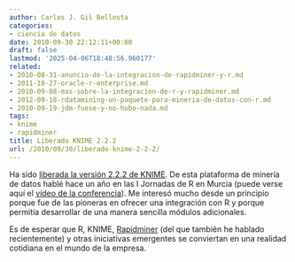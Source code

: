 ```yaml
---
author: Carlos J. Gil Bellosta
categories:
- ciencia de datos
date: 2010-09-30 22:12:11+00:00
draft: false
lastmod: '2025-04-06T18:48:56.960177'
related:
- 2010-08-31-anuncio-de-la-integracion-de-rapidminer-y-r.md
- 2011-10-27-oracle-r-enterprise.md
- 2010-09-08-mas-sobre-la-integracion-de-r-y-rapidminer.md
- 2012-09-18-rdatamining-un-paquete-para-mineria-de-datos-con-r.md
- 2010-09-19-jdm-fuese-y-no-hubo-nada.md
tags:
- knime
- rapidminer
title: Liberado KNIME 2.2.2
url: /2010/09/30/liberado-knime-2-2-2/
---
```


Ha sido [liberada la versión 2.2.2 de KNIME](http://www.knime.org/about/news/knime-version-222-released). De esta plataforma de minería de datos hablé hace un año en las I Jornadas de R en Murcia (puede verse aquí el [vídeo de la conferencia](http://www.datanalytics.com/2010/09/05/el-video-de-la-conferencia-alrededores-disponible-en-dailymotion/)). Me interesó mucho desde un principio porque fue de las pioneras en ofrecer una integración con R y porque permitía desarrollar de una manera sencilla módulos adicionales.

Es de esperar que R, KNIME, [Rapidminer](http://www.datanalytics.com/2010/09/08/mas-sobre-la-integracion-de-r-y-rapidminer/) (del que también he hablado recientemente) y otras iniciativas emergentes se conviertan en una realidad cotidiana en el mundo de la empresa.